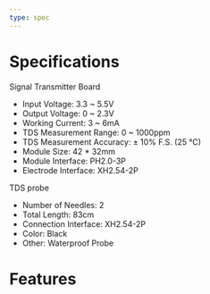 ```yaml
---
type: spec
---
```


# Specifications

Signal Transmitter Board
- Input Voltage: 3.3 ~ 5.5V
- Output Voltage: 0 ~ 2.3V
- Working Current: 3 ~ 6mA
- TDS Measurement Range: 0 ~ 1000ppm
- TDS Measurement Accuracy: ± 10% F.S. (25 ℃)
- Module Size: 42 * 32mm
- Module Interface: PH2.0-3P
- Electrode Interface: XH2.54-2P

TDS probe
- Number of Needles: 2
- Total Length: 83cm
- Connection Interface: XH2.54-2P
- Color: Black
- Other: Waterproof Probe

# Features
